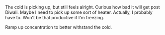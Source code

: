 The cold is picking up, but still feels alright. Curious how bad it will get post Diwali. Maybe I need to pick up some sort of heater. Actually, I probably have to. Won't be that productive if I'm freezing.

Ramp up concentration to better withstand the cold.
